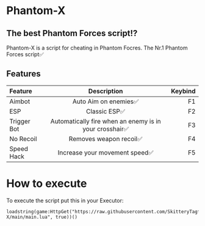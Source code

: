 # Phantom-X
## The best Phantom Forces script⁉️

Phantom-X is a script for cheating in Phantom Focres.
The Nr.1 Phantom Forces script✅

## Features

| Feature            | Description                                    | Keybind   |
| :----------------- | :---------------------------------------------: | --------: |
| Aimbot          | Auto Aim on enemies✅ | F1        |
| ESP            | Classic ESP✅                    | F2        |
| Trigger Bot     | Automatically fire when an enemy is in your crosshair✅ | F3      |
| No Recoil       | Removes weapon recoil✅      | F4        |
| Speed Hack      | Increase your movement speed✅ | F5      |

# How to execute

To execute the script put this in your Executor:
```
loadstring(game:HttpGet("https://raw.githubusercontent.com/SkitteryTagfr/Phantom-X/main/main.lua", true))()
```